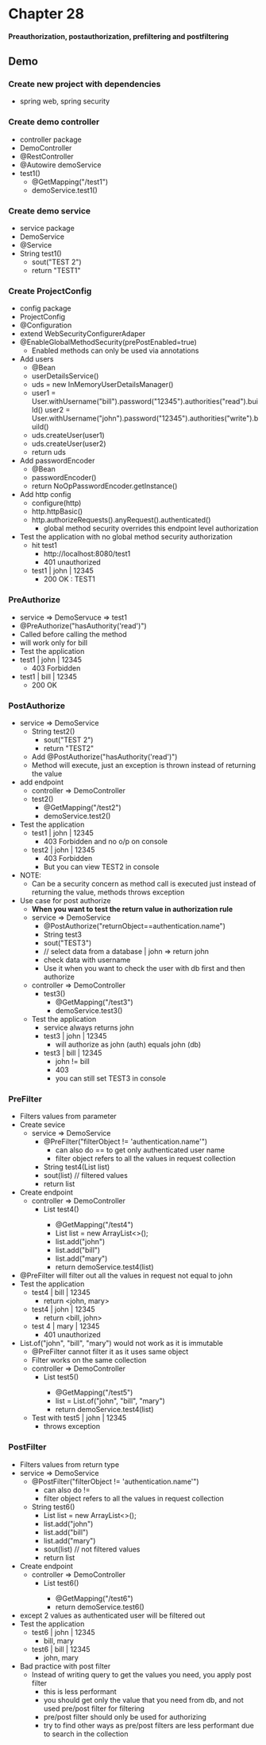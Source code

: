 # Chapter 28

#### Preauthorization, postauthorization, prefiltering and postfiltering

## Demo

### Create new project with dependencies

- spring web, spring security

### Create demo controller

- controller package
- DemoController
- @RestController
- @Autowire demoService
- test1()
    - @GetMapping("/test1")
    - demoService.test1()

### Create demo service

- service package
- DemoService
- @Service
- String test1()
    - sout("TEST 2")
    - return "TEST1"

### Create ProjectConfig

- config package
- ProjectConfig
- @Configuration
- extend WebSecurityConfigurerAdaper
- @EnableGlobalMethodSecurity(prePostEnabled=true)
    - Enabled methods can only be used via annotations
- Add users
    - @Bean
    - userDetailsService()
    - uds = new InMemoryUserDetailsManager()
    - user1 = User.withUsername("bill").password("12345").authorities("read").build()
      user2 = User.withUsername("john").password("12345").authorities("write").build()
    - uds.createUser(user1)
    - uds.createUser(user2)
    - return uds
- Add passwordEncoder
    - @Bean
    - passwordEncoder()
    - return NoOpPasswordEncoder.getInstance()
- Add http config
    - configure(http)
    - http.httpBasic()
    - http.authorizeRequests().anyRequest().authenticated()
        - global method security overrides this endpoint level authorization
- Test the application with no global method security authorization
    - hit test1
        - http://localhost:8080/test1
        - 401 unauthorized
    - test1 | john | 12345
        - 200 OK : TEST1

### PreAuthorize

- service => DemoServuce => test1
- @PreAuthorize("hasAuthority('read')")
- Called before calling the method
- will work only for bill
- Test the application
- test1 | john | 12345
    - 403 Forbidden
- test1 | bill | 12345
    - 200 OK

### PostAuthorize

- service => DemoService
    - String test2()
        - sout("TEST 2")
        - return "TEST2"
    - Add @PostAuthorize("hasAuthority('read')")
    - Method will execute, just an exception is thrown instead of returning the value
- add endpoint
    - controller => DemoController
    - test2()
        - @GetMapping("/test2")
        - demoService.test2()
- Test the application
    - test1 | john | 12345
        - 403 Forbidden and no o/p on console
    - test2 | john | 12345
        - 403 Forbidden
        - But you can view TEST2 in console
- NOTE:
    - Can be a security concern as method call is executed just instead of returning the value, methods throws exception
- Use case for post authorize
    - <b>When you want to test the return value in authorization rule</b>
    - service => DemoService
        - @PostAuthorize("returnObject==authentication.name")
        - String test3
        - sout("TEST3")
        - // select data from a database | john => return john
        - check data with username
        - Use it when you want to check the user with db first and then authorize
    - controller => DemoController
        - test3()
            - @GetMapping("/test3")
            - demoService.test3()
    - Test the application
        - service always returns john
        - test3 | john | 12345
            - will authorize as john (auth) equals john (db)
        - test3 | bill | 12345
            - john != bill
            - 403
            - you can still set TEST3 in console

### PreFilter

- Filters values from parameter
- Create sevice
    - service => DemoService
        - @PreFilter("filterObject != 'authentication.name'")
            - can also do == to get only authenticated user name
            - filter object refers to all the values in request collection
        - String test4(List<String> list)
        - sout(list) // filtered values
        - return list
- Create endpoint
    - controller => DemoController
        - List<String> test4()
            - @GetMapping("/test4")
            - List<String> list = new ArrayList<>();
            - list.add("john")
            - list.add("bill")
            - list.add("mary")
            - return demoService.test4(list)
- @PreFilter will filter out all the values in request not equal to john
- Test the application
    - test4 | bill | 12345
        - return <john, mary>
    - test4 | john | 12345
        - return <bill, john>
    - test 4 | mary | 12345
        - 401 unauthorized
- List.of("john", "bill", "mary") would not work as it is immutable
    - @PreFilter cannot filter it as it uses same object
    - Filter works on the same collection
    - controller => DemoController
        - List<String> test5()
            - @GetMapping("/test5")
            - list = List.of("john", "bill", "mary")
            - return demoService.test4(list)
    - Test with test5 | john | 12345
        - throws exception

### PostFilter

- Filters values from return type
- service => DemoService
    - @PostFilter("filterObject != 'authentication.name'")
        - can also do !=
        - filter object refers to all the values in request collection
    - String test6()
        - List<String> list = new ArrayList<>();
        - list.add("john")
        - list.add("bill")
        - list.add("mary")
        - sout(list) // not filtered values
        - return list
- Create endpoint
    - controller => DemoController
        - List<String> test6()
            - @GetMapping("/test6")
            - return demoService.test6()
- except 2 values as authenticated user will be filtered out
- Test the application
    - test6 | john | 12345
        - bill, mary
    - test6 | bill | 12345
        - john, mary
- Bad practice with post filter
    - Instead of writing query to get the values you need, you apply post filter
        - this is less performant
        - you should get only the value that you need from db, and not used pre/post filter for filtering
        - pre/post filter should only be used for authorizing
        - try to find other ways as pre/post filters are less performant due to search in the collection